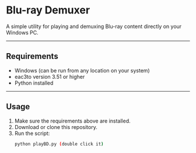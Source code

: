 # Blu-ray Demuxer

A simple utility for playing and demuxing Blu-ray content directly on your Windows PC.

---

## Requirements
- Windows (can be run from any location on your system)
- eac3to version 3.51 or higher
- Python installed

---

## Usage
1. Make sure the requirements above are installed.
2. Download or clone this repository.
3. Run the script:
   ```bash
   python playBD.py (double click it)

